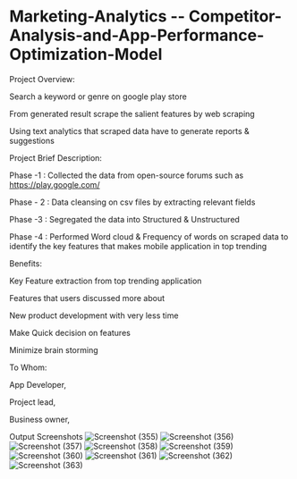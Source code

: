 # Marketing-Analytics -- Competitor-Analysis-and-App-Performance-Optimization-Model


Project Overview:

Search a keyword or genre on google play store 

From generated result scrape the salient features by web scraping 

Using text analytics that scraped data have to generate reports & suggestions

Project Brief Description:

Phase -1 : Collected the data from open-source forums such as https://play.google.com/

Phase - 2 : Data cleansing on csv files by extracting relevant fields

Phase -3 :  Segregated the data into Structured & Unstructured 

Phase -4 : Performed Word cloud & Frequency of words on scraped data to identify the key features that makes mobile application in top trending

Benefits:

Key Feature extraction from top trending application

Features that users discussed more about 

New product development with very less time 

Make Quick decision on features  

Minimize brain storming

To Whom:

App Developer,

Project lead,

Business owner,


Output Screenshots
![Screenshot (355)](https://user-images.githubusercontent.com/108575678/204332354-4571103a-08e4-4769-8db1-aca883c6b40c.png)
![Screenshot (356)](https://user-images.githubusercontent.com/108575678/204332354-4571103a-08e4-4769-8db1-aca883c6b40c.png)
![Screenshot (357)](https://user-images.githubusercontent.com/108575678/204332354-4571103a-08e4-4769-8db1-aca883c6b40c.png)
![Screenshot (358)](https://user-images.githubusercontent.com/108575678/204332354-4571103a-08e4-4769-8db1-aca883c6b40c.png)
![Screenshot (359)](https://user-images.githubusercontent.com/108575678/204332354-4571103a-08e4-4769-8db1-aca883c6b40c.png)
![Screenshot (360)](https://user-images.githubusercontent.com/108575678/204332354-4571103a-08e4-4769-8db1-aca883c6b40c.png)
![Screenshot (361)](https://user-images.githubusercontent.com/108575678/204332354-4571103a-08e4-4769-8db1-aca883c6b40c.png)
![Screenshot (362)](https://user-images.githubusercontent.com/108575678/204332354-4571103a-08e4-4769-8db1-aca883c6b40c.png)
![Screenshot (363)](https://user-images.githubusercontent.com/108575678/204332354-4571103a-08e4-4769-8db1-aca883c6b40c.png)

